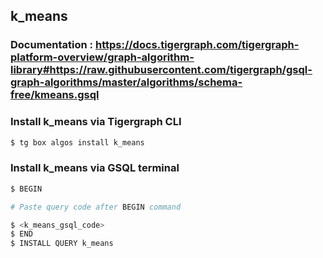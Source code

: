 ## k_means
### Documentation : https://docs.tigergraph.com/tigergraph-platform-overview/graph-algorithm-library#https://raw.githubusercontent.com/tigergraph/gsql-graph-algorithms/master/algorithms/schema-free/kmeans.gsql
### Install k_means via Tigergraph CLI
```bash
$ tg box algos install k_means
```
### Install k_means via GSQL terminal
```bash
$ BEGIN 

# Paste query code after BEGIN command

$ <k_means_gsql_code>
$ END 
$ INSTALL QUERY k_means
```